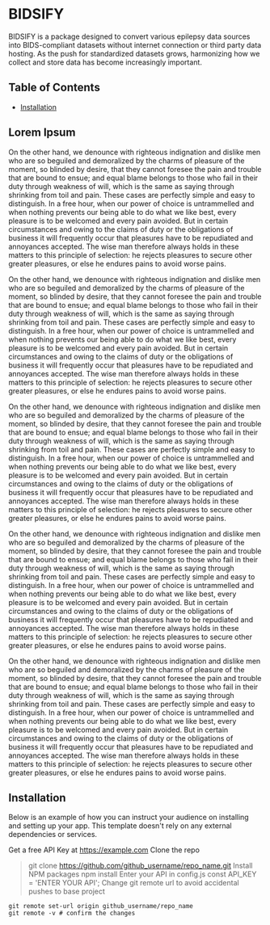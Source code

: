 # BIDSIFY

BIDSIFY is a package designed to convert various epilepsy data sources into BIDS-compliant datasets without internet connection or third party data hosting. As the push for standardized datasets grows, harmonizing how we collect and store data has become increasingly important.

## Table of Contents
- [Installation](#Installation)
<!--
- [Usage](#usage)
- [Contributing](#contributing)
- [License](#license)
-->

## Lorem Ipsum
On the other hand, we denounce with righteous indignation and dislike men who are so beguiled and demoralized by the charms of pleasure of the moment, so blinded by desire, that they cannot foresee the pain and trouble that are bound to ensue; and equal blame belongs to those who fail in their duty through weakness of will, which is the same as saying through shrinking from toil and pain. These cases are perfectly simple and easy to distinguish. In a free hour, when our power of choice is untrammelled and when nothing prevents our being able to do what we like best, every pleasure is to be welcomed and every pain avoided. But in certain circumstances and owing to the claims of duty or the obligations of business it will frequently occur that pleasures have to be repudiated and annoyances accepted. The wise man therefore always holds in these matters to this principle of selection: he rejects pleasures to secure other greater pleasures, or else he endures pains to avoid worse pains.

On the other hand, we denounce with righteous indignation and dislike men who are so beguiled and demoralized by the charms of pleasure of the moment, so blinded by desire, that they cannot foresee the pain and trouble that are bound to ensue; and equal blame belongs to those who fail in their duty through weakness of will, which is the same as saying through shrinking from toil and pain. These cases are perfectly simple and easy to distinguish. In a free hour, when our power of choice is untrammelled and when nothing prevents our being able to do what we like best, every pleasure is to be welcomed and every pain avoided. But in certain circumstances and owing to the claims of duty or the obligations of business it will frequently occur that pleasures have to be repudiated and annoyances accepted. The wise man therefore always holds in these matters to this principle of selection: he rejects pleasures to secure other greater pleasures, or else he endures pains to avoid worse pains.

On the other hand, we denounce with righteous indignation and dislike men who are so beguiled and demoralized by the charms of pleasure of the moment, so blinded by desire, that they cannot foresee the pain and trouble that are bound to ensue; and equal blame belongs to those who fail in their duty through weakness of will, which is the same as saying through shrinking from toil and pain. These cases are perfectly simple and easy to distinguish. In a free hour, when our power of choice is untrammelled and when nothing prevents our being able to do what we like best, every pleasure is to be welcomed and every pain avoided. But in certain circumstances and owing to the claims of duty or the obligations of business it will frequently occur that pleasures have to be repudiated and annoyances accepted. The wise man therefore always holds in these matters to this principle of selection: he rejects pleasures to secure other greater pleasures, or else he endures pains to avoid worse pains.

On the other hand, we denounce with righteous indignation and dislike men who are so beguiled and demoralized by the charms of pleasure of the moment, so blinded by desire, that they cannot foresee the pain and trouble that are bound to ensue; and equal blame belongs to those who fail in their duty through weakness of will, which is the same as saying through shrinking from toil and pain. These cases are perfectly simple and easy to distinguish. In a free hour, when our power of choice is untrammelled and when nothing prevents our being able to do what we like best, every pleasure is to be welcomed and every pain avoided. But in certain circumstances and owing to the claims of duty or the obligations of business it will frequently occur that pleasures have to be repudiated and annoyances accepted. The wise man therefore always holds in these matters to this principle of selection: he rejects pleasures to secure other greater pleasures, or else he endures pains to avoid worse pains.

On the other hand, we denounce with righteous indignation and dislike men who are so beguiled and demoralized by the charms of pleasure of the moment, so blinded by desire, that they cannot foresee the pain and trouble that are bound to ensue; and equal blame belongs to those who fail in their duty through weakness of will, which is the same as saying through shrinking from toil and pain. These cases are perfectly simple and easy to distinguish. In a free hour, when our power of choice is untrammelled and when nothing prevents our being able to do what we like best, every pleasure is to be welcomed and every pain avoided. But in certain circumstances and owing to the claims of duty or the obligations of business it will frequently occur that pleasures have to be repudiated and annoyances accepted. The wise man therefore always holds in these matters to this principle of selection: he rejects pleasures to secure other greater pleasures, or else he endures pains to avoid worse pains.

## Installation

Below is an example of how you can instruct your audience on installing and setting up your app. This template doesn't rely on any external dependencies or services.

Get a free API Key at https://example.com
Clone the repo
> git clone https://github.com/github_username/repo_name.git
Install NPM packages
> npm install
Enter your API in config.js
> const API_KEY = 'ENTER YOUR API';
Change git remote url to avoid accidental pushes to base project
```
git remote set-url origin github_username/repo_name
git remote -v # confirm the changes
```

<!---
## Supported Data Sources

Currently, the package supports the following data sources:

- Converting raw EDF files to BIDS format (using the `--edf` flag)
- Pulling data from iEEG.org (using the `--ieeg` flag)
- Nifti data (using the --nifti flag)
- Pennsieve (using the --pensieve flag)
    - **Note**: This option is not yet fully implemented as the Pennsieve team works on a Python API.

### Adding new data sources
The recommended method for adding a new data source is to add a new handler for the data source in the components/public folder. This public facing handler is meant to manage the general flow of data processing. Code responsible for actually reading in timeseries or imaging data, as well as running any postprocessing, is available within the components/internal folder, and can be called by attaching their associated observer method. For more information, we recommend visiting here.

## Usage

At present, EEG BIDS is designed to download and/or convert data to the preferred data format for epilepsy data, BIDS. Within the CNT, iEEG.org is a common data source, but the python API, data standards, and specifics of BIDS present a number of hurdles for conversion. This script aims to resolve these issues and streamline the process. We explain a few key concepts for usage here.

### Selecting a data source
You can select a data source from the `data source options`, which can be found by using the `--help` option.

At present we support:
1. `--ieeg`: This options tells the script to pull from iEEG.org. This option requires you to provide at minimum:
    - iEEG.org Username
    - Dataset id
    - Start time
    - Duration
2. `--edf`: This option will take a local .edf file and create/place it into a BIDS structure for you. This option requires you to provide at minimum:
    - Dataset path

### Creating a list of files to pull
You can download/convert multiple files at once using the `--input_csv` flag. 

#### Inputs to input_csv

- `orig_filename`
    - Required. The original filename on iEEG.or or on your local machine.
- `start`
    - Optional. The start time of the clip.
    - Required if downloading from iEEG.org without using the annotation clip times.
- `duration`
    - Optional. The duration of the clip.
    - Required if downloading from iEEG.org without using the annotation clip times.
- `uid`
    - Optional. A mapping number used when data is generated by the data team. Its a secret map to a PHI id that is persistant across different datasets.
- `subject_number`
    - Optional. Subject number to assign to the data. Defaults to 1. Can be entered as a string (i.e. `HUP001`)
- `session_number`
    - Optional. Session number to assign to the data. Defaults to 1. Can be entered as a string (i.e. `implant01`)
- `run_number`
    - Optional. Run number to assign to the data. Defaults to 1. 
- `task`
    - Optional. Task to assign to the data. (i.e. `rest`)
- `target`
    - Optional. Additional information to keep associated with the dataset in a `*_targets.pickle` file. This could be epilepsy diagnosis, sleep stage, etc.

#### Example Inputs

You can find examples of various input files [here](https://github.com/penn-cnt/CNT-codehub/tree/main/scripts/codehub/utils/acquisition/BIDS/samples/inputs/).

- `download_by_annotations.csv`
    - This sample is used for downloading all of the data within a iEEG.org file according to the annotation layer times.
- `download_by_times.csv`
    - This sample is used for downloading specific time segments from iEEG.org.
- `sample_edf_inputs.csv`
    - This sample is for converting individual edf files on your computer into a BIDS compliant format.

### Exploring my data after conversion
In order to find specific files, and to avoid duplicate downloads, the code creates a manifest document that stores the original filename and resulting BIDS keywords for every file. By default this file is called `subject_map.csv` and is located in the bids root directory.

The output name for this file can be changed using the `--data_record` keyword.

## Sample commands

We provide a few sample commands here. Note, all examples utilize a username and filepaths that you will need to update to reflect your own system and credentials.

```
#### Single download without an input csv. Should create subject 562, session 1, run 1
`python BIDSIFY.py --ieeg --username BJPrager --bids_root /Users/bjprager/Documents/GitHub/CNT-codehub/user_data/tests/single/  --dataset EMU0562_Day01_1 --start 2925000000 --duration 10000000`

#### Single download without an input csv. Set subject to HUP001. Default to session 1, run 1
`python BIDSIFY.py --ieeg --username BJPrager --bids_root /Users/bjprager/Documents/GitHub/CNT-codehub/user_data/tests/single/  --dataset EMU0562_Day01_1 --start 2925000000 --duration 10000000 --subject HUP001`

#### Run the code in a debug mode. Prevent output. Good for testing.
***Note***: iEEG.org contains lots of different datasets, and sometimes a download may not work. This can range from an ill-formed request, server timeout, bad data, etc. This will let you know what went wrong.

`python BIDSIFY.py --ieeg --username BJPrager --bids_root /Users/bjprager/Documents/GitHub/CNT-codehub/user_data/tests/single/  --dataset EMU0562_Day01_1 --start 2925000000 --duration 10000000 --debug`

#### Download with an input csv that uses specific times
`python BIDSIFY.py --ieeg --username BJPrager --bids_root /Users/bjprager/Documents/GitHub/CNT-codehub/user_data/tests/single/  --input_csv utils/acquisition/BIDS/samples/inputs/download_by_times.csv`

#### Single raw edf file conversion without inputs. Should create subject HUP001, session 1, run 1
`python BIDSIFY.py --edf --username BJPrager --bids_root /Users/bjprager/Documents/GitHub/CNT-codehub/user_data/tests/single/  --dataset /Users/bjprager/Documents/GitHub/CNT-codehub/user_data/BIDS/sub-00001/ses-preimplant001/eeg/sub-00001_ses-preimplant001_task-task_run-01_eeg.edf --subject HUP001 --uid_number 1`
```

#### Single edf
`python BIDSIFY.py --edf --bids_root /Users/bjprager/Documents/GitHub/CNT-codehub/user_data/tests/single/  --dataset /Users/bjprager/Documents/GitHub/CNT-codehub/user_data/epipy_testing/BIDS/sub-HUP00001_ses-emu1648day01file1_task-rest_run-0002_eeg.edf --subject HUP001 --uid_number 1 --session 1 --run 1 --overwrite --target /Users/bjprager/Documents/GitHub/CNT-codehub/user_data/epipy_testing/BIDS/sub-HUP00001_ses-emu1648day01file1_task-rest_run-0002_eeg_targets.pickle`

#### Multi edf with anonymization/phi checks
`python BIDSIFY.py --edf  --bids_root /Users/bjprager/Documents/GitHub/CNT-codehub/user_data/tests/single/ --input_csv samples/inputs/sample_edf_inputs_w_target.csv --anonymize`

#### Download from iEEG.org using an input table with times
`python BIDSIFY.py --ieeg --username BJPrager --bids_root /Users/bjprager/Documents/GitHub/CNT-codehub/user_data/tests/single/  --input_csv samples/inputs/download_by_times.csv`

#### Download from iEEG.org using an input table with annotation layers
`python BIDSIFY.py --ieeg --username BJPrager --bids_root /Users/bjprager/Documents/GitHub/CNT-codehub/user_data/tests/single/  --annotations --input_csv samples/inputs/download_by_annotations.csv`

#### Single Nifti
`python BIDSIFY.py --nifti --bids_root /Users/bjprager/Documents/GitHub/CNT-codehub/user_data/tests/single/ --dataset /Users/bjprager/Documents/GitHub/CNT-codehub/user_data/RAW_IMAGING_DATA/data/sub-RID0280_AX_FLAIR_4_20161010125629.nii  --subject_number HUP001 --uid_number 0 --session 001 --run 01 --imaging_data_type anat --imaging_scan_type MR --imaging_modality flair --imaging_task None --imaging_acq ax --imaging_ce None`

#### Multi Nifti
`python BIDSIFY.py --nifti --datalake datalakes/R61_datalake.pickle --bids_root /Users/bjprager/Documents/GitHub/CNT-codehub/user_data/tests/single/ --input_csv samples/inputs/sample_nifti_inputs.csv`

#### Find targets
`python utils/find_targets.py --tokendict /Users/bjprager/Documents/GitHub/CNT-codehub/user_data/tests/single/filetokens.dict --outfile sample_files`

## Assigning a `--uid` 
This is an additional flag used by the CNT to create a unique identifier for each patient that may not map to the BIDS subject keyword. Each dataset may have slightly different naming conventions, but this identifier is meant to let us map data back a redcap ID or MRN when viewed behind a clinical firewall. 

If making a dataset for your own use, you can ignore this value. If you wish to make a lab dataset, please reach out to the data team for help with determining the correct uid to assign.

## Large data pulls
`EEG BIDS` currently provides a multithreading option to download larger collections of data quickly.

**Note** If planning to download lots of data to one of the lab servers, please reach out to the data team to discuss the best strategy. 

## Repository Breakdown

We provide a quick overview of the different parts of the repository here.

### Files

#### `BIDSIFY.py`
This is the user-interface portion of the code. You can access detailed usage instructions by running:
```bash
python BIDSIFY.py --help
```

### Folders

#### `modules`
This folder contains the backend code that makes up EEG BIDS, providing functionality to convert and handle timeseries data.

#### `samples`
Includes numerous sample CLI calls and input files to help you get started using the package.



## Contributing
(In Progress)

If adding support for new data inputs, you can make a new object in components.public that reads in your raw data and generates the proper bids keywords. 

Once you have read in your data and generated keywords, you just need to alert the observers to generate the actual backend data. You can do this by
-->
